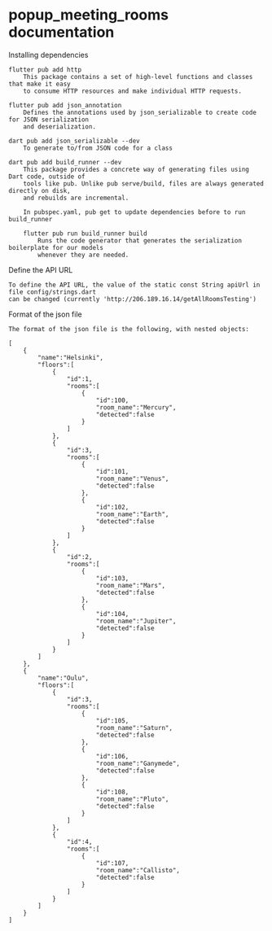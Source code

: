 # popup_meeting_rooms documentation

Installing dependencies

    flutter pub add http
        This package contains a set of high-level functions and classes that make it easy
        to consume HTTP resources and make individual HTTP requests.

    flutter pub add json_annotation
        Defines the annotations used by json_serializable to create code for JSON serialization
        and deserialization.

    dart pub add json_serializable --dev
        To generate to/from JSON code for a class

    dart pub add build_runner --dev
        This package provides a concrete way of generating files using Dart code, outside of
        tools like pub. Unlike pub serve/build, files are always generated directly on disk,
        and rebuilds are incremental.

        In pubspec.yaml, pub get to update dependencies before to run build_runner

        flutter pub run build_runner build
            Runs the code generator that generates the serialization boilerplate for our models
            whenever they are needed.

Define the API URL

    To define the API URL, the value of the static const String apiUrl in file config/strings.dart
    can be changed (currently 'http://206.189.16.14/getAllRoomsTesting')

Format of the json file

    The format of the json file is the following, with nested objects:

    [
        {
            "name":"Helsinki",
            "floors":[
                {
                    "id":1,
                    "rooms":[
                        {
                            "id":100,
                            "room_name":"Mercury",
                            "detected":false
                        }
                    ]
                },
                {
                    "id":3,
                    "rooms":[
                        {
                            "id":101,
                            "room_name":"Venus",
                            "detected":false
                        },
                        {
                            "id":102,
                            "room_name":"Earth",
                            "detected":false
                        }
                    ]
                },
                {
                    "id":2,
                    "rooms":[
                        {
                            "id":103,
                            "room_name":"Mars",
                            "detected":false
                        },
                        {
                            "id":104,
                            "room_name":"Jupiter",
                            "detected":false
                        }
                    ]
                }
            ]
        },
        {
            "name":"Oulu",
            "floors":[
                {
                    "id":3,
                    "rooms":[
                        {
                            "id":105,
                            "room_name":"Saturn",
                            "detected":false
                        },
                        {
                            "id":106,
                            "room_name":"Ganymede",
                            "detected":false
                        },
                        {
                            "id":108,
                            "room_name":"Pluto",
                            "detected":false
                        }
                    ]
                },
                {
                    "id":4,
                    "rooms":[
                        {
                            "id":107,
                            "room_name":"Callisto",
                            "detected":false
                        }
                    ]
                }
            ]
        }
    ]
